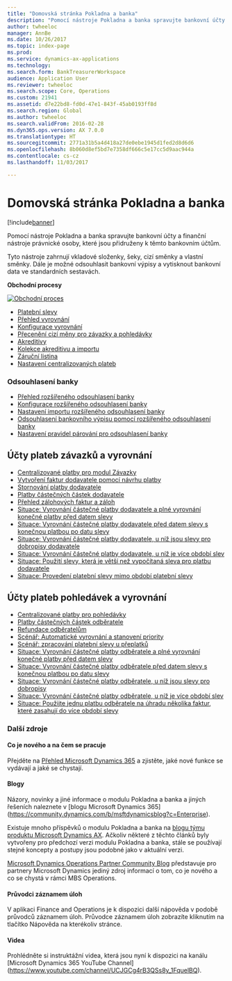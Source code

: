 ```yaml
---
title: "Domovská stránka Pokladna a banka"
description: "Pomocí nástroje Pokladna a banka spravujte bankovní účty a finanční nástroje právnické osoby, které jsou přidruženy k těmto bankovním účtům."
author: twheeloc
manager: AnnBe
ms.date: 10/26/2017
ms.topic: index-page
ms.prod: 
ms.service: dynamics-ax-applications
ms.technology: 
ms.search.form: BankTreasurerWorkspace
audience: Application User
ms.reviewer: twheeloc
ms.search.scope: Core, Operations
ms.custom: 21941
ms.assetid: d7e22bd8-fd0d-47e1-843f-45ab0193ff8d
ms.search.region: Global
ms.author: twheeloc
ms.search.validFrom: 2016-02-28
ms.dyn365.ops.version: AX 7.0.0
ms.translationtype: HT
ms.sourcegitcommit: 2771a31b5a4d418a27de0ebe1945d1fed2d8d6d6
ms.openlocfilehash: 8b060d8ef5bd7e7358df666c5e17cc5d9aac944a
ms.contentlocale: cs-cz
ms.lasthandoff: 11/03/2017

---
```


# <a name="cash-and-bank-management-home-page"></a>Domovská stránka Pokladna a banka

[!include[banner](../includes/banner.md)]

Pomocí nástroje Pokladna a banka spravujte bankovní účty a finanční nástroje právnické osoby, které jsou přidruženy k těmto bankovním účtům. 

Tyto nástroje zahrnují vkladové složenky, šeky, cizí směnky a vlastní směnky. Dále je možné odsouhlasit bankovní výpisy a vytisknout bankovní data ve standardních sestavách.

**Obchodní procesy**

[![Obchodní proces](./media/Cash-process.PNG)](./media/Cash-process.PNG)

-   [Platební slevy](cash-discounts.md)
-   [Přehled vyrovnání](settlement-overview.md)
-   [Konfigurace vyrovnání](configure-settlement.md)
-   [Přecenění cizí měny pro závazky a pohledávky](foreign-currency-revaluation-accounts-payable-accounts-receivable.md)
-   [Akreditivy](letters-of-credit.md)
-   [Kolekce akreditivu a importu](letters-of-credit-import-collections.md)
-   [Záruční listina](letters-of-guarantee.md)
-   [Nastavení centralizovaných plateb](set-up-centralized-payments.md)

### <a name="bank-reconciliation"></a>Odsouhlasení banky

-   [Přehled rozšířeného odsouhlasení banky](advanced-bank-reconciliation-overview.md)
-   [Konfigurace rozšířeného odsouhlasení banky](configure-advanced-bank-reconciliation.md)
-   [Nastavení importu rozšířeného odsouhlasení banky](set-up-advanced-bank-reconciliation-import-process.md)
-   [Odsouhlasení bankovního výpisu pomocí rozšířeného odsouhlasení banky](reconcile-bank-statements-advanced-bank-reconciliation.md)
-   [Nastavení pravidel párování pro odsouhlasení banky](set-up-bank-reconciliation-matching-rules.md)


## <a name="accounts-payable-payments-and-settlements"></a>Účty plateb závazků a vyrovnání
-   [Centralizované platby pro modul Závazky](../accounts-payable/centralized-payments-accounts-payable.md)
-   [Vytvoření faktur dodavatele pomocí návrhu platby](../accounts-payable/create-vendor-payments-payment-proposal.md)
-   [Stornování platby dodavatele](../accounts-payable/reverse-vendor-payment.md)
-   [Platby částečných částek dodavatele](../accounts-payable/vendor-payments-partial-amount.md)
-   [Přehled zálohových faktur a záloh](../accounts-payable/prepayments-invoices-vs-prepayments.md)
-   [Situace: Vyrovnání částečné platby dodavatele a plné vyrovnání konečné platby před datem slevy](../accounts-payable/settle-partial-vendor-payment-or-final-payment-before-discount.md)
-   [Situace: Vyrovnání částečné platby dodavatele před datem slevy s konečnou platbou po datu slevy](../accounts-payable/settle-partial-vendor-payment-before-discount-or-final-payment-after.md)
-   [Situace: Vyrovnání částečné platby dodavatele, u níž jsou slevy pro dobropisy dodavatele](../accounts-payable/settle-partial-vendor-payment-discounts-vendor-credit-notes.md)
-   [Situace: Vyrovnání částečné platby dodavatele, u níž je více období slev](../accounts-payable/settle-partial-vendor-payment-multiple-discount-periods.md)
-   [Situace: Použití slevy, která je větší než vypočítaná sleva pro platbu dodavatele](../accounts-payable/take-discount-more-calculated-discount-vendor-payment.md)
-   [Situace: Provedení platební slevy mimo období platební slevy](../accounts-payable/take-cash-discount-outside-cash-discount-timeframe.md)

## <a name="accounts-receivable-payments-and-settlements"></a>Účty plateb pohledávek a vyrovnání
-   [Centralizované platby pro pohledávky](../accounts-receivable/centralized-payments-accounts-receivable.md)
-   [Platby částečných částek odběratele](../accounts-receivable/customer-payments-partial-amount.md)
-   [Refundace odběratelům](../accounts-receivable/reimburse-customers.md)
-   [Scénář: Automatické vyrovnání a stanovení priority](../accounts-receivable/automatic-settlement-prioritization.md)
-   [Scénář: zpracování platební slevy u přeplatků](../cash-bank-management/cash-discount-handling-overpayments.md)
-   [Situace: Vyrovnání částečné platby odběratele a plné vyrovnání konečné platby před datem slevy](../accounts-payable/settle-partial-customer-payment-or-final-payment-before-discount.md)
-   [Situace: Vyrovnání částečné platby odběratele před datem slevy s konečnou platbou po datu slevy](../accounts-receivable/settle-partial-customer-payment-before-discount-or-final-payment-after.md)
-   [Situace: Vyrovnání částečné platby odběratele, u níž jsou slevy pro dobropisy](../accounts-receivable/settle-partial-customer-payment-discounts-credit-notes.md)
-   [Situace: Vyrovnání částečné platby odběratele, u níž je více období slev](../accounts-receivable/settle-partial-customer-payment-multiple-discount-periods.md)
-   [Situace: Použijte jednu platbu odběratele na úhradu několika faktur, které zasahují do více období slevy](../accounts-receivable/customer-payment-settle-multiple-invoices-multiple-discount-periods.md)



### <a name="additional-resources"></a>Další zdroje

#### <a name="whats-new-and-in-development"></a>Co je nového a na čem se pracuje

Přejděte na [Přehled Microsoft Dynamics 365](https://roadmap.dynamics.com/) a zjistěte, jaké nové funkce se vydávají a jaké se chystají. 

#### <a name="blogs"></a>Blogy

Názory, novinky a jiné informace o modulu Pokladna a banka a jiných řešeních naleznete v [blogu Microsoft Dynamics 365] (https://community.dynamics.com/b/msftdynamicsblog?c=Enterprise).

Existuje mnoho příspěvků o modulu Pokladna a banka na [blogu týmu produktu Microsoft Dynamics AX](https://blogs.msdn.microsoft.com/dax/). Ačkoliv některé z těchto článků byly vytvořeny pro předchozí verzi modulu Pokladna a banka, stále se používají stejné koncepty a postupy jsou podobné jako v aktuální verzi.

[Microsoft Dynamics Operations Partner Community Blog](https://community.dynamics.com/partner/b/operationspartnercommunityblog) představuje pro partnery Microsoft Dynamics jediný zdroj informací o tom, co je nového a co se chystá v rámci MBS Operations.

#### <a name="task-guides"></a>Průvodci záznamem úloh
V aplikaci Finance and Operations je k dispozici další nápověda v podobě průvodců záznamem úloh. Průvodce záznamem úloh zobrazíte kliknutím na tlačítko Nápověda na kterékoliv stránce.

#### <a name="videos"></a>Videa

Prohlédněte si instruktážní videa, která jsou nyní k dispozici na kanálu [Microsoft Dynamics 365 YouTube Channel] (https://www.youtube.com/channel/UCJGCg4rB3QSs8y_1FquelBQ).

